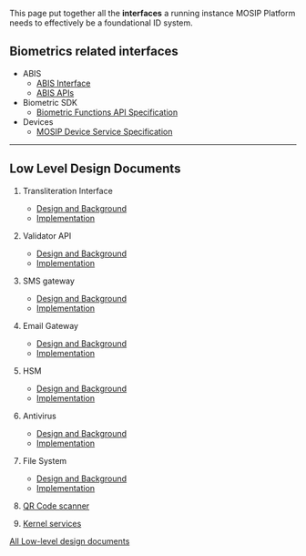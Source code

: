 This page put together all the **interfaces** a running instance MOSIP Platform needs to effectively be a foundational ID system.

## Biometrics related interfaces

* ABIS
    * [ABIS Interface](Automated-Biometric-Identification-System-(ABIS)-Interface)
    * [ABIS APIs](ABIS-APIs)
* Biometric SDK
    * [Biometric Functions API Specification](Biometric-Functions-API-Specification)
* Devices 
    * [MOSIP Device Service Specification](MOSIP-Device-Service-Specification)

---
## Low Level Design Documents

1. Transliteration Interface
    * [Design and Background](/mosip/mosip-platform/tree/master/design/kernel/kernel-transliteration.md
)
    * [Implementation](/mosip/mosip-platform/tree/master/kernel/kernel-transliteration-icu4j
)
2. Validator API
    * [Design and Background](/mosip/mosip-platform/tree/master/design/kernel/kernel-idobjectvalidator.md)
    * [Implementation](/mosip/mosip-platform/tree/master/kernel/kernel-idobjectvalidator)

3. SMS gateway

    * [Design and Background](/mosip/mosip-platform/tree/master/design/kernel/kernel-smsnotification.md)
    * [Implementation](/mosip/mosip-platform/tree/master/kernel/kernel-smsnotification-service)

4. Email Gateway

    * [Design and Background](/mosip/mosip-platform/tree/master/design/kernel/kernel-emailnotification.md)
    * [Implementation](/mosip/mosip-platform/tree/master/kernel/kernel-emailnotification-service)


5. HSM

    * [Design and Background](/mosip/mosip-platform/tree/master/design/kernel/kernel-keymanager-softhsm.md)
    * [Implementation](/mosip/mosip-platform/tree/master/kernel/kernel-keymanager-softhsm)
6. Antivirus

    * [Design and Background](/mosip/mosip-platform/tree/master/design/kernel/kernel-virusscanner.md)
    * [Implementation](/mosip/mosip-platform/tree/master/kernel/kernel-virusscanner-clamav)
7. File System 
    * [Design and Background](/mosip/mosip-platform/tree/master/design/kernel/kernel-fsadapter-ceph)
    * [Implementation](/mosip/mosip-platform/tree/master/kernel/kernel-fsadapter-hdfs)
8. [QR Code scanner](/mosip/mosip-docs/wiki/Pre-Registration-Services#generate-qr-code-service-public)

9. [Kernel services](Kernel-APIs)

[All Low-level design documents](/mosip/mosip-platform/tree/master/design)
